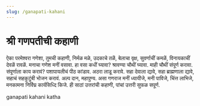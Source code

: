 ```yaml
---
slug: /ganapati-kahani
---
```

# श्री गणपतीची कहाणी


ऐका परमेश्वरा गणेशा, तुमची कहाणी, निर्मळ मळे, उदकाचे तळें, बेलाचा वृक्ष, सुवर्णाचीं कमळें, विनायकाचीं देवळें रावळें. मनाचा गणेश मनीं वसावा. हा वसा कधीं घ्यावा? श्रावण्या चौथीं घ्यावा. माही चौथीं संपूर्ण करावा. संपूर्णाला काय करावं? पशापायलीचं पीठ कांडाव. अठरा लाडू करावे. सहा देवाला द्यावे, सहा ब्राह्मणाला द्यावे, सहाचं सहकुटुंबी भोजन करावं. अल्प दान, महापुण्य. असा गणराज मनीं ध्यायीजे, मनी पाविजे, चिंत्त लाभिजे, मनकामना निर्विघ्र कार्यसिध्दि किजे. ही साठां उत्तरांची कहाणी, पांचां उत्तरी सुफळ सपूर्ण.


<span class='index-text'> ganapati kahani katha</span>